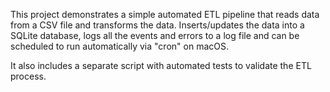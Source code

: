 This project demonstrates a simple automated ETL pipeline that reads data from a CSV file and transforms the data. 
Inserts/updates the data into a SQLite database, logs all the events and errors to a log file and can be scheduled to run automatically via "cron" on macOS.

It also includes a separate script with automated tests to validate the ETL process.
